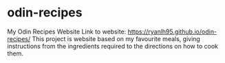 # odin-recipes
My Odin Recipes Website
Link to website: https://ryanlh95.github.io/odin-recipes/
This project is website based on my favourite meals, giving instructions from the ingredients required to the directions on how to cook them.